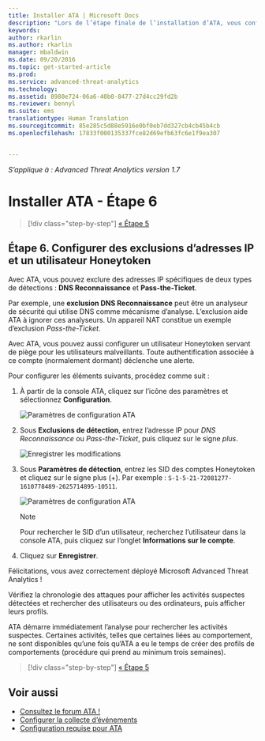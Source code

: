 ```yaml
---
title: Installer ATA | Microsoft Docs
description: "Lors de l’étape finale de l’installation d’ATA, vous configurez l’utilisateur Honeytoken."
keywords: 
author: rkarlin
ms.author: rkarlin
manager: mbaldwin
ms.date: 09/20/2016
ms.topic: get-started-article
ms.prod: 
ms.service: advanced-threat-analytics
ms.technology: 
ms.assetid: 8980e724-06a6-40b0-8477-27d4cc29fd2b
ms.reviewer: bennyl
ms.suite: ems
translationtype: Human Translation
ms.sourcegitcommit: 85e285c5d88e5916e0bf0eb7dd327cb4cb45b4cb
ms.openlocfilehash: 17833f000135337fce82d69efb63fc6e1f9ea307


---
```


*S’applique à : Advanced Threat Analytics version 1.7*



# <a name="install-ata---step-6"></a>Installer ATA - Étape 6

>[!div class="step-by-step"]
[« Étape 5](install-ata-step5.md)

## <a name="step-6-configure--ip-address-exclusions-and-honeytoken-user"></a>Étape 6. Configurer des exclusions d’adresses IP et un utilisateur Honeytoken
Avec ATA, vous pouvez exclure des adresses IP spécifiques de deux types de détections : **DNS Reconnaissance** et **Pass-the-Ticket**. 

Par exemple, une **exclusion DNS Reconnaissance** peut être un analyseur de sécurité qui utilise DNS comme mécanisme d’analyse. L’exclusion aide ATA à ignorer ces analyseurs. Un appareil NAT constitue un exemple d’exclusion *Pass-the-Ticket*.    

Avec ATA, vous pouvez aussi configurer un utilisateur Honeytoken servant de piège pour les utilisateurs malveillants. Toute authentification associée à ce compte (normalement dormant) déclenche une alerte.

Pour configurer les éléments suivants, procédez comme suit :

1.  À partir de la console ATA, cliquez sur l’icône des paramètres et sélectionnez **Configuration**.

    ![Paramètres de configuration ATA](media/ATA-config-icon.JPG)

2.  Sous **Exclusions de détection**, entrez l’adresse IP pour *DNS Reconnaissance* ou *Pass-the-Ticket*, puis cliquez sur le signe *plus*.

    ![Enregistrer les modifications](media/ATA-exclusions.png)

3.  Sous **Paramètres de détection**, entrez les SID des comptes Honeytoken et cliquez sur le signe plus (+). Par exemple : `S-1-5-21-72081277-1610778489-2625714895-10511`.

    ![Paramètres de configuration ATA](media/ATA-honeytoken.png)

    > [!NOTE]
    > Pour rechercher le SID d’un utilisateur, recherchez l’utilisateur dans la console ATA, puis cliquez sur l’onglet **Informations sur le compte**. 

4.  Cliquez sur **Enregistrer**.


Félicitations, vous avez correctement déployé Microsoft Advanced Threat Analytics !

Vérifiez la chronologie des attaques pour afficher les activités suspectes détectées et rechercher des utilisateurs ou des ordinateurs, puis afficher leurs profils.

ATA démarre immédiatement l’analyse pour rechercher les activités suspectes. Certaines activités, telles que certaines liées au comportement, ne sont disponibles qu’une fois qu’ATA a eu le temps de créer des profils de comportements (procédure qui prend au minimum trois semaines).


>[!div class="step-by-step"]
[« Étape 5](install-ata-step5.md)


## <a name="see-also"></a>Voir aussi

- [Consultez le forum ATA !](https://social.technet.microsoft.com/Forums/security/home?forum=mata)
- [Configurer la collecte d’événements](configure-event-collection.md)
- [Configuration requise pour ATA](/advanced-threat-analytics/plan-design/ata-prerequisites)




<!--HONumber=Jan17_HO1-->


